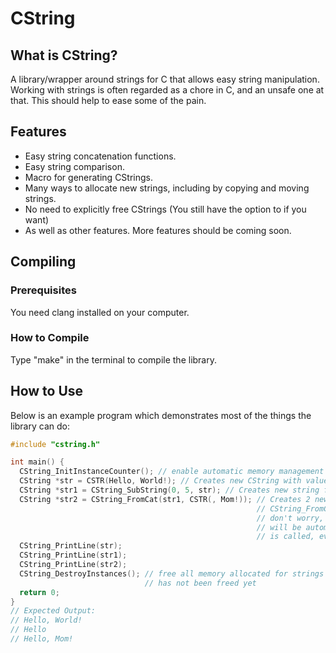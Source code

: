 # CString
## What is CString?
A library/wrapper around strings for C that allows easy string manipulation. Working with strings is often regarded as
a chore in C, and an unsafe one at that. This should help to ease some of the pain.
## Features
* Easy string concatenation functions.
* Easy string comparison.
* Macro for generating CStrings.
* Many ways to allocate new strings, including by copying and moving strings.
* No need to explicitly free CStrings (You still have the option to if you want)
* As well as other features.
More features should be coming soon.
## Compiling
### Prerequisites
You need clang installed on your computer.
### How to Compile
Type "make" in the terminal to compile the library.
## How to Use
Below is an example program which demonstrates most of the things the library can do:
```c
#include "cstring.h"

int main() {
  CString_InitInstanceCounter(); // enable automatic memory management of CStrings
  CString *str = CSTR(Hello, World!); // Creates new CString with value "Hello, World!" and length of 13
  CString *str1 = CString_SubString(0, 5, str); // Creates new string from first 5 elements of str, or "Hello"
  CString *str2 = CString_FromCat(str1, CSTR(, Mom!)); // Creates 2 new strings: the one returned from
                                                       // CString_FromCat, and the one returned from CSTR
                                                       // don't worry, any string allocated with CSTR macro
                                                       // will be automatically freed when CString_DestroyInstances
                                                       // is called, even when not assigned to a variable.
  CString_PrintLine(str);
  CString_PrintLine(str1);
  CString_PrintLine(str2);
  CString_DestroyInstances(); // free all memory allocated for strings that 
                              // has not been freed yet
  return 0;
}
// Expected Output:
// Hello, World!
// Hello
// Hello, Mom!
```
